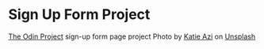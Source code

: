 # Sign Up Form Project

<a href="https://theodinproject.com/" target="_blank">The Odin Project</a> sign-up form page project
Photo by <a href="https://unsplash.com/@katishna?utm_content=creditCopyText&utm_medium=referral&utm_source=unsplash">Katie Azi</a> on <a href="https://unsplash.com/photos/a-wooden-table-topped-with-christmas-ornaments-on-top-of-it-YDudcbe5VA0?utm_content=creditCopyText&utm_medium=referral&utm_source=unsplash">Unsplash</a>
